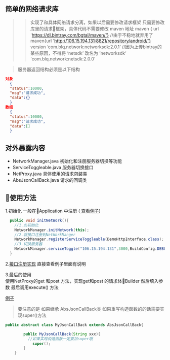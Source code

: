 ## 简单的网络请求库
>> 实现了和具体网络请求分离，如果以后需要修改请求框架 只需要修改库里的请求框架，具体代码不需要修改
> maven 地址
        maven { url 'https://dl.bintray.com/bgtal/maven/'}
        //由于不稳地就弃用了 maven{url 'http://106.15.194.131:8821/repository/android/'}
> version ‘com.blq.network:networksdk:2.0.1’
//因为上传bintray的某些原因，不得将 ‘netsdk’ 改名为 ’networksdk‘ 'com.blq.network:netsdk:2.0.0'

> 服务器返回结构必须是以下结构
```Json
对象
  {
  "status":10000,
  "msg":"请求成功",
  "data":{}
  }
数组
  {
  "status":10000,
  "msg":"请求成功",
  "data":[]
  }
```

## 对外暴露内容
* NetworkManager.java 初始化和注册服务器切换等功能
* ServiceToggleable.java 服务器切换接口
* NetProxy.java 具体使用的请求包装类
* AbsJsonCallBack.java 请求的回调类

## 使用方法
1.初始化
一般在Application 中注册 ([ 查看例子](app/src/main/java/com/blq/network/MApplication.java))
```java
  public void initNetWork(){
    //1.先初始化
    NetworkManager.initNetwork(this);
    //2.将接口注册到NetWorkManger
    NetworkManager.registerServiceToggleable(DemoHttpInterface.class);
    //3.切换服务器
    NetworkManager.serviceToggle("106.15.194.131",3000,BuildConfig.DEBUG);
  }
```
2.[接口注册实现](app/src/main/java/com/blq/network/DemoHttpInterface.java) 直接查看例子里面有说明

3.最后的使用   
使用NetProxy的get 和post 方法，实现get和post 的请求体Builder
然后填入参数
最后调用execute() 方法

[例子](app/src/main/java/com/blq/network/MainActivity.java)

>要注意的是 如果继承 AbsJsonCallBack类 如果重写构造函数的的话需要实现super()方法

```java
public abstract class MyJsonCallBack extends AbsJsonCallBack{

        public MyJsonCallBack(String xxx){
          //如果实现构造函数一定要加super哦
            super();
        }
    }
```
